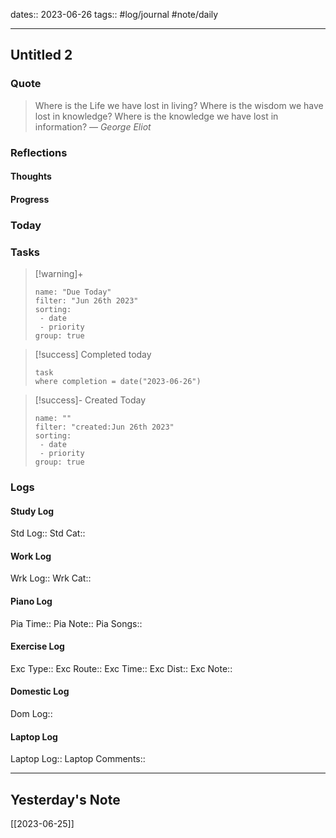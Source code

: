 dates:: 2023-06-26
tags:: #log/journal #note/daily 

---
## Untitled 2

### Quote

> Where is the Life we have lost in living? Where is the wisdom we have lost in knowledge? Where is the knowledge we have lost in information?
> — <cite>George Eliot</cite>


### Reflections

#### Thoughts

#### Progress

### Today


### Tasks


> [!warning]+
>```todoist
>name: "Due Today"
>filter: "Jun 26th 2023"
>sorting: 
>  - date
>  - priority
>group: true

> [!success] Completed today
> ```dataview
> task
> where completion = date("2023-06-26")
> ```


> [!success]- Created Today
>```todoist
>name: ""
>filter: "created:Jun 26th 2023"
>sorting: 
>  - date
>  - priority
>group: true


### Logs

#### Study Log
Std Log:: 
Std Cat:: 

#### Work Log
Wrk Log:: 
Wrk Cat:: 

#### Piano Log

Pia Time:: 
Pia Note:: 
Pia Songs:: 

#### Exercise Log

Exc Type:: 
Exc Route:: 
Exc Time:: 
Exc Dist:: 
Exc Note:: 

#### Domestic Log

Dom Log:: 

#### Laptop Log

Laptop Log:: 
Laptop Comments::


---
## Yesterday's Note

[[2023-06-25]]


